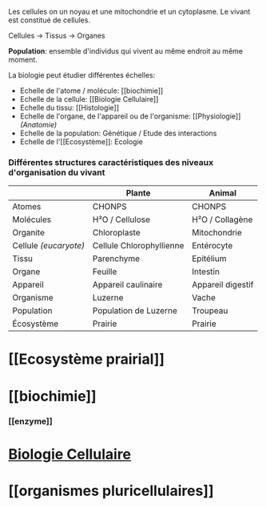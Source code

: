 
Les cellules on un noyau et une mitochondrie et un cytoplasme. Le vivant est constitué de cellules.

Cellules -> Tissus -> Organes

**Population**: ensemble d'individus qui vivent au même endroit au même moment.

La biologie peut étudier différentes échelles:
 - Echelle de l'atome / molécule: [[biochimie]]
 - Echelle de la cellule: [[Biologie Cellulaire]]
 - Echelle du tissu: [[Histologie]]
 - Echelle de l'organe, de l'appareil ou de l'organisme: [[Physiologie]] *(Anatomie)*
 - Echelle de la population: Génétique / Etude des interactions
 - Echelle de l'[[Ecosystème]]: Ecologie

### Différentes structures caractéristiques des niveaux d'organisation du vivant



|                       | Plante                   | Animal            |
| --------------------- | ------------------------ | ----------------- |
| Atomes                | CHONPS                   | CHONPS            |
| Molécules             | H²O / Cellulose          | H²O / Collagène   |
| Organite              | Chloroplaste             | Mitochondrie      |
| Cellule *(eucaryote)* | Cellule Chlorophyllienne | Entérocyte        |
| Tissu                 | Parenchyme               | Epitélium         |
| Organe                | Feuille                  | Intestin          |
| Appareil              | Appareil caulinaire      | Appareil digestif |
| Organisme             | Luzerne                  | Vache             |
| Population            | Population de Luzerne    | Troupeau          |
| Écosystème            | Prairie                  | Prairie           |

# [[Ecosystème prairial]]

# [[biochimie]]

### [[enzyme]]

# [Biologie Cellulaire](Cellule)

# [[organismes pluricellulaires]]


